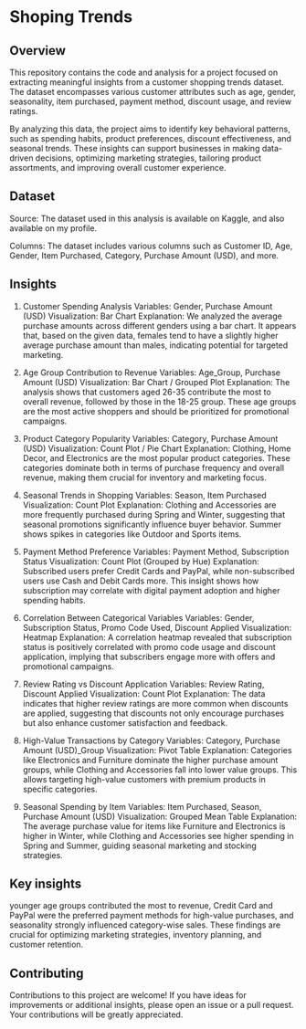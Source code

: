 
# Shoping Trends



## Overview
This repository contains the code and analysis for a project focused on extracting meaningful insights from a customer shopping trends dataset. The dataset encompasses various customer attributes such as age, gender, seasonality, item purchased, payment method, discount usage, and review ratings.

By analyzing this data, the project aims to identify key behavioral patterns, such as spending habits, product preferences, discount effectiveness, and seasonal trends. These insights can support businesses in making data-driven decisions, optimizing marketing strategies, tailoring product assortments, and improving overall customer experience.


## Dataset
Source: The dataset used in this analysis is available on Kaggle, and also available on my profile.

Columns: The dataset includes various columns such as Customer ID, Age, Gender, Item Purchased, Category, Purchase Amount (USD), and more.
## Insights
1. Customer Spending Analysis
Variables: Gender, Purchase Amount (USD)
Visualization: Bar Chart
Explanation: We analyzed the average purchase amounts across different genders using a bar chart. It appears that, based on the given data, females tend to have a slightly higher average purchase amount than males, indicating potential for targeted marketing.

2. Age Group Contribution to Revenue
Variables: Age_Group, Purchase Amount (USD)
Visualization: Bar Chart / Grouped Plot
Explanation: The analysis shows that customers aged 26-35 contribute the most to overall revenue, followed by those in the 18-25 group. These age groups are the most active shoppers and should be prioritized for promotional campaigns.

3. Product Category Popularity
Variables: Category, Purchase Amount (USD)
Visualization: Count Plot / Pie Chart
Explanation: Clothing, Home Decor, and Electronics are the most popular product categories. These categories dominate both in terms of purchase frequency and overall revenue, making them crucial for inventory and marketing focus.

4. Seasonal Trends in Shopping
Variables: Season, Item Purchased
Visualization: Count Plot
Explanation: Clothing and Accessories are more frequently purchased during Spring and Winter, suggesting that seasonal promotions significantly influence buyer behavior. Summer shows spikes in categories like Outdoor and Sports items.

5. Payment Method Preference
Variables: Payment Method, Subscription Status
Visualization: Count Plot (Grouped by Hue)
Explanation: Subscribed users prefer Credit Cards and PayPal, while non-subscribed users use Cash and Debit Cards more. This insight shows how subscription may correlate with digital payment adoption and higher spending habits.

6. Correlation Between Categorical Variables
Variables: Gender, Subscription Status, Promo Code Used, Discount Applied
Visualization: Heatmap
Explanation: A correlation heatmap revealed that subscription status is positively correlated with promo code usage and discount application, implying that subscribers engage more with offers and promotional campaigns.

7. Review Rating vs Discount Application
Variables: Review Rating, Discount Applied
Visualization: Count Plot
Explanation: The data indicates that higher review ratings are more common when discounts are applied, suggesting that discounts not only encourage purchases but also enhance customer satisfaction and feedback.

8. High-Value Transactions by Category
Variables: Category, Purchase Amount (USD)_Group
Visualization: Pivot Table
Explanation: Categories like Electronics and Furniture dominate the higher purchase amount groups, while Clothing and Accessories fall into lower value groups. This allows targeting high-value customers with premium products in specific categories.

9. Seasonal Spending by Item
Variables: Item Purchased, Season, Purchase Amount (USD)
Visualization: Grouped Mean Table
Explanation: The average purchase value for items like Furniture and Electronics is higher in Winter, while Clothing and Accessories see higher spending in Spring and Summer, guiding seasonal marketing and stocking strategies.
## Key insights
younger age groups contributed the most to revenue, Credit Card and PayPal were the preferred payment methods for high-value purchases, and seasonality strongly influenced category-wise sales. These findings are crucial for optimizing marketing strategies, inventory planning, and customer retention.
## Contributing
Contributions to this project are welcome! If you have ideas for improvements or additional insights, please open an issue or a pull request. Your contributions will be greatly appreciated.